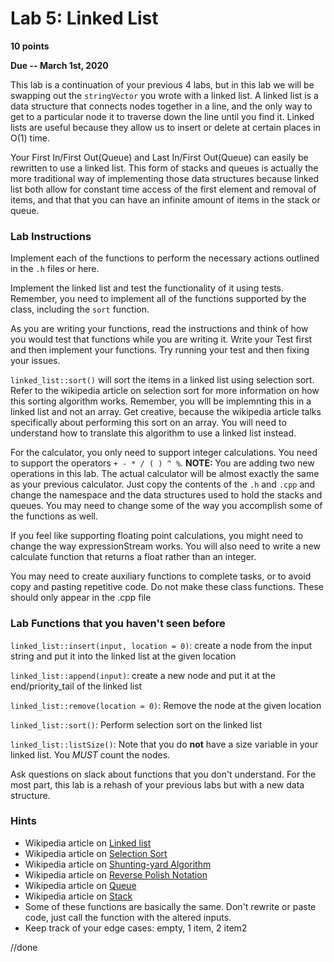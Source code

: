 # Lab 5: Linked List #
**10 points**

**Due -- March 1st, 2020**

This lab is a continuation of your previous 4 labs, but in this lab we will be swapping out the `stringVector` you wrote with a 
linked list. A linked list is a data structure that connects nodes together in a line, and the only way to  get to a particular node it 
to traverse down the line until you find it. Linked lists are useful because they allow us to insert or delete at certain places in 
O(1) time. 

Your First In/First Out(Queue) and Last In/First Out(Queue) can easily be rewritten to use a linked list. This form of stacks and queues
 is actually the more traditional way of implementing those data structures because linked list both allow for constant time access of
  the first element and removal of items, and that that you can have an infinite amount of items in the stack or queue. 
### Lab Instructions
Implement each of the functions to perform the necessary actions outlined in the `.h` files or here.

Implement the linked list and test the functionality of it using tests. Remember, you need to implement all of the functions 
supported by the class, including the `sort` function.

As you are writing your functions, read the instructions and think of how you would test that functions while you are writing it.
 Write your Test first and then implement your functions. Try running your test and then fixing your issues.  

`linked_list::sort()` will sort the items in a linked list using selection sort. Refer to the wikipedia article on selection sort
 for more information on how this sorting algorithm works. Remember, you wlll be implemnting this in a linked list and 
 not an array. Get creative, because the wikipedia article talks specifically about performing this sort on an array.
  You will need to understand how to translate this algorithm to use a linked list instead.

For the calculator, you only need to support integer calculations. You need to support the operators `+ - * / ( ) ^ %`.
 **NOTE:** You are adding two new operations in this lab. The actual calculator will be almost exactly the same as
  your previous calculator. Just copy the contents of the `.h` and `.cpp` and change the namespace and the data structures used to 
  hold the stacks and queues. You may need to change some of the way you accomplish some of the functions as well.

If you feel like supporting floating point calculations, you might need to change the way expressionStream works. You will also need 
to write a new calculate function that returns a float rather than an integer. 

You may need to create auxiliary functions to complete tasks, or to avoid copy and pasting repetitive code. Do not make these class
 functions. These should only appear in the .cpp file


### Lab Functions that you haven't seen before

`linked_list::insert(input, location = 0)`: create a node from the input string and put it into the linked list at the given location

`linked_list::append(input)`: create a new node and put it at the end/priority_tail of the linked list

`linked_list::remove(location = 0)`: Remove the node at the given location 

`linked_list::sort()`: Perform selection sort on the linked list

`linked_list::listSize()`: Note that you do **not** have a size variable in your linked list. You *MUST* count the nodes.

Ask questions on slack about functions that you don't understand. For the most part, this lab is a rehash of your previous labs
 but with a new data structure.

### Hints ###
- Wikipedia article on [Linked list](https://en.wikipedia.org/wiki/Linked_list)
- Wikipedia article on [Selection Sort](https://en.wikipedia.org/wiki/Selection_sort)
- Wikipedia article on [Shunting-yard Algorithm](https://en.wikipedia.org/wiki/Shunting-yard_algorithm)
- Wikipedia article on [Reverse Polish Notation](https://en.wikipedia.org/wiki/Reverse_Polish_notation)
- Wikipedia article on [Queue](https://en.wikipedia.org/wiki/Queue_(abstract_data_type)_)
- Wikipedia article on [Stack](https://en.wikipedia.org/wiki/Stack_(abstract_data_type))
- Some of these functions are basically the same. Don't rewrite or paste code, just call the function with the altered inputs.
- Keep track of your edge cases: empty, 1 item, 2 item2

//done
